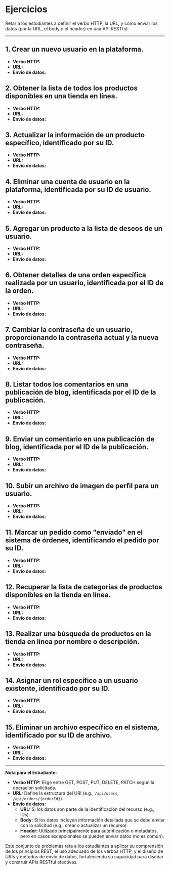 # Ejercicios

Retar a los estudiantes a definir el verbo HTTP, la URL, y cómo enviar los datos (por la URL, el body o el header) en una API RESTful:

---

## 1. **Crear un nuevo usuario en la plataforma.**

- **Verbo HTTP:**
- **URL:**
- **Envío de datos:**

## 2. **Obtener la lista de todos los productos disponibles en una tienda en línea.**

- **Verbo HTTP:**
- **URL:**
- **Envío de datos:**

## 3. **Actualizar la información de un producto específico, identificado por su ID.**

- **Verbo HTTP:**
- **URL:**
- **Envío de datos:**

## 4. **Eliminar una cuenta de usuario en la plataforma, identificada por su ID de usuario.**

- **Verbo HTTP:**
- **URL:**
- **Envío de datos:**

## 5. **Agregar un producto a la lista de deseos de un usuario.**

- **Verbo HTTP:**
- **URL:**
- **Envío de datos:**

## 6. **Obtener detalles de una orden específica realizada por un usuario, identificada por el ID de la orden.**

- **Verbo HTTP:**
- **URL:**
- **Envío de datos:**

## 7. **Cambiar la contraseña de un usuario, proporcionando la contraseña actual y la nueva contraseña.**

- **Verbo HTTP:**
- **URL:**
- **Envío de datos:**

## 8. **Listar todos los comentarios en una publicación de blog, identificada por el ID de la publicación.**

- **Verbo HTTP:**
- **URL:**
- **Envío de datos:**

## 9. **Enviar un comentario en una publicación de blog, identificada por el ID de la publicación.**

- **Verbo HTTP:**
- **URL:**
- **Envío de datos:**

## 10. **Subir un archivo de imagen de perfil para un usuario.**

- **Verbo HTTP:**
- **URL:**
- **Envío de datos:**

## 11. **Marcar un pedido como "enviado" en el sistema de órdenes, identificando el pedido por su ID.**

- **Verbo HTTP:**
- **URL:**
- **Envío de datos:**

## 12. **Recuperar la lista de categorías de productos disponibles en la tienda en línea.**

- **Verbo HTTP:**
- **URL:**
- **Envío de datos:**

## 13. **Realizar una búsqueda de productos en la tienda en línea por nombre o descripción.**

- **Verbo HTTP:**
- **URL:**
- **Envío de datos:**

## 14. **Asignar un rol específico a un usuario existente, identificado por su ID.**

- **Verbo HTTP:**
- **URL:**
- **Envío de datos:**

## 15. **Eliminar un archivo específico en el sistema, identificado por su ID de archivo.**

- **Verbo HTTP:**
- **URL:**
- **Envío de datos:**

---

**Nota para el Estudiante:**

- **Verbo HTTP:** Elige entre GET, POST, PUT, DELETE, PATCH según la operación solicitada.
- **URL:** Define la estructura del URI (e.g., `/api/users`, `/api/orders/{orderId}`).
- **Envío de datos:**
  - **URL:** Si los datos son parte de la identificación del recurso (e.g., IDs).
  - **Body:** Si los datos incluyen información detallada que se debe enviar con la solicitud (e.g., crear o actualizar un recurso).
  - **Header:** Utilizado principalmente para autenticación o metadatos, pero en casos excepcionales se pueden enviar datos (no es común).

Este conjunto de problemas reta a los estudiantes a aplicar su comprensión de los principios REST, el uso adecuado de los verbos HTTP, y el diseño de URIs y métodos de envío de datos, fortaleciendo su capacidad para diseñar y construir APIs RESTful efectivas.
